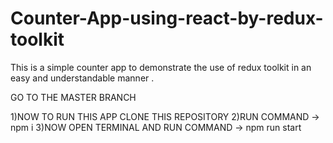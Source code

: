 # Counter-App-using-react-by-redux-toolkit
This is a simple counter app to demonstrate the use of redux toolkit in an easy and understandable manner .


GO TO THE MASTER BRANCH

1)NOW TO RUN THIS APP CLONE THIS REPOSITORY 
2)RUN COMMAND -> npm i 
3)NOW OPEN TERMINAL AND RUN COMMAND -> npm run start 

